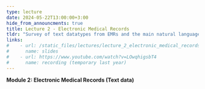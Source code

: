 ```yaml
---
type: lecture
date: 2024-05-22T13:00:00+3:00
hide_from_announcments: true
title: Lecture 2 - Electronic Medical Records
tldr: "Survey of text datatypes from EMRs and the main natural language processing approaches for their analysis"
links: 
#    - url: /static_files/lectures/lecture_2_electronic_medical_records_jay.pptx
#      name: slides 
#    - url: https://www.youtube.com/watch?v=LOwqhigsbT4
#      name: recording (temporary last year)
---
```

<strong>Module 2: Electronic Medical Records (Text data)</strong>
